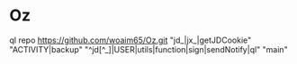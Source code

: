 # Oz  

ql repo https://github.com/woaim65/Oz.git "jd_|jx_|getJDCookie" "ACTIVITY|backup" "^jd[^_]|USER|utils|function|sign|sendNotify|ql" "main"

